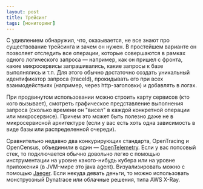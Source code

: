 ```yaml
---
layout: post
title: Трейсинг
tags: [мониторинг]
---
```

С удивлением обнаружил, что, оказывается, не все знают про существование трейсинга и зачем он нужен. В простейшем варианте он позволяет отследить все операции, которые совершаются в рамках одного логического запроса — например, как он пришел с фронта, какие микросервисы запрашивались, какие запросы к базе выполнялись и т.п. Для этого обычно достаточно создать уникальный идентификатор запроса (traceId), прокидывать его при всех взаимодействиях (например, через http-заголовки) и добавлять в логах.

При продвинутом использовании можно строить карту сервисов (кто кого вызывает), смотреть графическое представление выполнения запроса (сколько времени он "висел" в каждой конкретной операции или микросервисе). Причем это может быть полезно даже не в микросервисной архитектуре (если у вас есть хоть одна зависимость в виде базы или распределенной очереди).

Сравнительно недавно два конкурирующих стандарта, OpenTracing и OpenCensus, объединили в один — [OpenTelemetry](https://opentelemetry.io/). Если у вас попсовый стек, то подключается обычно довольно легко с помощью инструментации на уровне какого-нибудь кубера или на уровне приложения (в JVM-мире это java agent). Визуализировать можно с помощью [Jaeger](https://www.jaegertracing.io/). Если некуда девать деньги, то можно использовать монструозный Dynatrace или облачные решения, типа AWS X-Ray.

